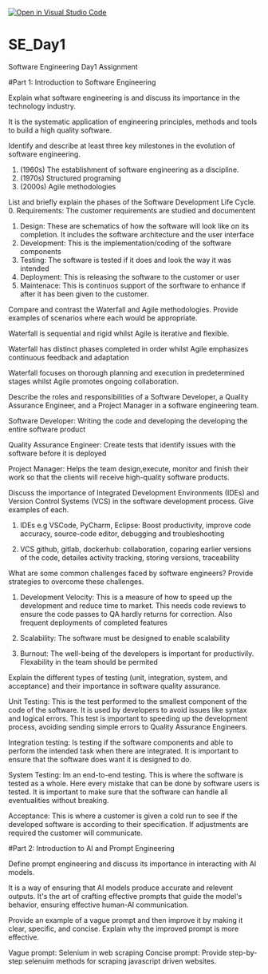 [![Open in Visual Studio Code](https://classroom.github.com/assets/open-in-vscode-2e0aaae1b6195c2367325f4f02e2d04e9abb55f0b24a779b69b11b9e10269abc.svg)](https://classroom.github.com/online_ide?assignment_repo_id=15565906&assignment_repo_type=AssignmentRepo)
# SE_Day1
Software Engineering Day1 Assignment

#Part 1: Introduction to Software Engineering

Explain what software engineering is and discuss its importance in the technology industry.

It is the systematic application of engineering principles, methods and tools to build a high quality software.

Identify and describe at least three key milestones in the evolution of software engineering.

1. (1960s) The establishment of software engineering as a discipline.
2. (1970s) Structured programing
3. (2000s) Agile methodologies


List and briefly explain the phases of the Software Development Life Cycle.
0. Requirements: The customer requirements are studied and documentent
1. Design: These are schematics of how the software will look like on its completion. It includes the software architecture and the user interface
2. Development: This is the implementation/coding of the software components
3. Testing: The software is tested if it does and look the way it was intended
4. Deployment: This is releasing the software to the customer or user
5. Maintenace: This is continuos support of the sorftware to enhance if after it has been given to the customer. 


Compare and contrast the Waterfall and Agile methodologies. Provide examples of scenarios where each would be appropriate.

Waterfall is sequential and rigid whilst Agile is iterative and flexible.

Waterfall has distinct phases completed in order whilst Agile emphasizes continuous feedback and adaptation

Waterfall focuses on thorough planning and execution in predetermined stages whilst Agile promotes ongoing collaboration.


Describe the roles and responsibilities of a Software Developer, a Quality Assurance Engineer, and a Project Manager in a software engineering team.

Software Developer: Writing the code and developing the developing the entire software product

Quality Assurance Engineer: Create tests that identify issues with the software before it is deployed

Project Manager: Helps the team design,execute, monitor and finish their work so that the clients will receive high-quality software products.

Discuss the importance of Integrated Development Environments (IDEs) and Version Control Systems (VCS) in the software development process. Give examples of each.

1. IDEs e.g VSCode, PyCharm, Eclipse: Boost productivity, improve code accuracy, source-code editor, debugging and troubleshooting

2. VCS github, gitlab, dockerhub: collaboration, coparing earlier versions of the code, detailes activity tracking, storing versions, traceability

What are some common challenges faced by software engineers? Provide strategies to overcome these challenges.

1. Development Velocity: This is a measure of how to speed up the development and reduce time to market. This needs code reviews to ensure the code passes to QA hardly returns for correction. Also frequent deployments of completed features

2. Scalability: The software must be designed to enable scalability

3. Burnout: The well-being of the developers is important for productivily. Flexability in the team should be permited

Explain the different types of testing (unit, integration, system, and acceptance) and their importance in software quality assurance.

Unit Testing: This is the test performed to the smallest component of the code of the software. It is used by developers to avoid issues like
syntax and logical errors. This test is important to speeding up the development process, avoiding sending simple errors to Quality Assurance Engineers.

Integration testing: Is testing if the software components and able to perform the intended task when there are integrated. It is important to ensure that the software does want it is designed to do.

System Testing: Im an end-to-end testing. This is where the software is tested as a whole. Here every mistake that can be done by software users is tested.
It is important to make sure that the software can handle all eventualities without breaking.

Acceptance: This is where a customer is given a cold run to see if the developed software is according to their specification. If adjustments are required the customer will communicate.

#Part 2: Introduction to AI and Prompt Engineering


Define prompt engineering and discuss its importance in interacting with AI models.

It is a way of ensuring that AI models produce accurate and relevent outputs. It's the art of crafting effective prompts that guide the model's behavior, ensuring effective human-AI communication. 

Provide an example of a vague prompt and then improve it by making it clear, specific, and concise. Explain why the improved prompt is more effective.

Vague prompt: Selenium in web scraping
Concise prompt: Provide step-by-step selenuim methods for scraping javascript driven websites.